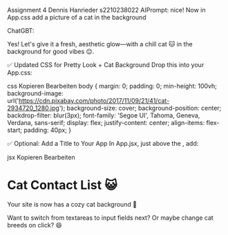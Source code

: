 Assignment 4 
Dennis Hanrieder s2210238022
AIPrompt: 
nice! Now in App.css add a picture of a cat in the background 

ChatGBT:

Yes! Let's give it a fresh, aesthetic glow—with a chill cat 🐱 in the background for good vibes 😌.

✅ Updated CSS for Pretty Look + Cat Background
Drop this into your App.css:

css
Kopieren
Bearbeiten
body {
  margin: 0;
  padding: 0;
  min-height: 100vh;
  background-image: url('https://cdn.pixabay.com/photo/2017/11/09/21/41/cat-2934720_1280.jpg');
  background-size: cover;
  background-position: center;
  backdrop-filter: blur(3px);
  font-family: 'Segoe UI', Tahoma, Geneva, Verdana, sans-serif;
  display: flex;
  justify-content: center;
  align-items: flex-start;
  padding: 40px;
}

✅ Optional: Add a Title to Your App
In App.jsx, just above the <table>, add:

jsx
Kopieren
Bearbeiten
<h1>Cat Contact List 😺</h1>
Your site is now has a cozy cat background 🐾

Want to switch from textareas to input fields next? Or maybe change cat breeds on click? 😄
